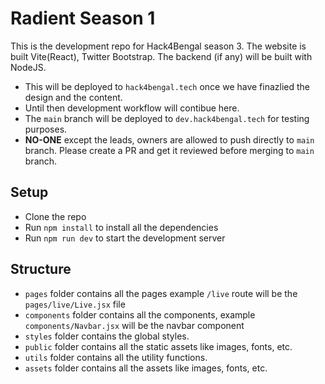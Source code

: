 # Radient  Season 1

This is the development repo for Hack4Bengal season 3. The website is built Vite(React), Twitter Bootstrap. The backend (if any) will be built with NodeJS.

 - This will be deployed to `hack4bengal.tech` once we have finazlied the design and the content.
 - Until then development workflow will contibue here.
 - The `main` branch will be deployed to `dev.hack4bengal.tech` for testing purposes.
 - **NO-ONE** except the leads, owners are allowed to push directly to `main` branch. Please create a PR and get it reviewed before merging to `main` branch.


## Setup

- Clone the repo
- Run `npm install` to install all the dependencies
- Run `npm run dev` to start the development server

## Structure

- `pages` folder contains all the pages example `/live` route will be the `pages/live/Live.jsx` file
- `components` folder contains all the components, example `components/Navbar.jsx` will be the navbar component
- `styles` folder contains the global styles.
- `public` folder contains all the static assets like images, fonts, etc.
- `utils` folder contains all the utility functions.
- `assets` folder contains all the assets like images, fonts, etc.
